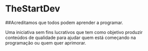 # TheStartDev
##Acreditamos que todos podem aprender a programar.

Uma iniciativa sem fins lucrativos que tem como objetivo produzir conteúdos de qualidade para ajudar quem está começando na programação ou quem quer aprimorar.
